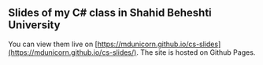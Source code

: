 ## Slides of my C# class in Shahid Beheshti University


You can view them live on [https://mdunicorn.github.io/cs-slides](https://mdunicorn.github.io/cs-slides/). The site is hosted on Github Pages.
